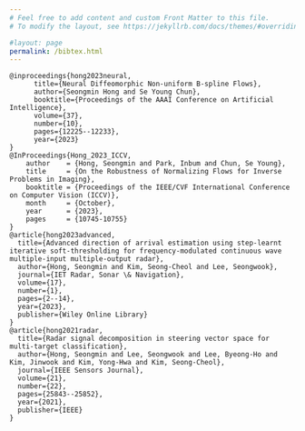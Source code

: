 ```yaml
---
# Feel free to add content and custom Front Matter to this file.
# To modify the layout, see https://jekyllrb.com/docs/themes/#overriding-theme-defaults

#layout: page
permalink: /bibtex.html
---
```

    @inproceedings{hong2023neural,
          title={Neural Diffeomorphic Non-uniform B-spline Flows}, 
          author={Seongmin Hong and Se Young Chun},
          booktitle={Proceedings of the AAAI Conference on Artificial Intelligence},
          volume={37},
          number={10},
          pages={12225--12233},
          year={2023}
    }
    @InProceedings{Hong_2023_ICCV,
        author    = {Hong, Seongmin and Park, Inbum and Chun, Se Young},
        title     = {On the Robustness of Normalizing Flows for Inverse Problems in Imaging},
        booktitle = {Proceedings of the IEEE/CVF International Conference on Computer Vision (ICCV)},
        month     = {October},
        year      = {2023},
        pages     = {10745-10755}
    }
    @article{hong2023advanced,
      title={Advanced direction of arrival estimation using step-learnt iterative soft-thresholding for frequency-modulated continuous wave multiple-input multiple-output radar},
      author={Hong, Seongmin and Kim, Seong-Cheol and Lee, Seongwook},
      journal={IET Radar, Sonar \& Navigation},
      volume={17},
      number={1},
      pages={2--14},
      year={2023},
      publisher={Wiley Online Library}
    }
    @article{hong2021radar,
      title={Radar signal decomposition in steering vector space for multi-target classification},
      author={Hong, Seongmin and Lee, Seongwook and Lee, Byeong-Ho and Kim, Jinwook and Kim, Yong-Hwa and Kim, Seong-Cheol},
      journal={IEEE Sensors Journal},
      volume={21},
      number={22},
      pages={25843--25852},
      year={2021},
      publisher={IEEE}
    }